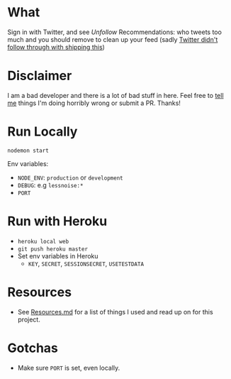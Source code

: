 # What

Sign in with Twitter, and see _Unfollow_ Recommendations: who tweets too much and you should remove to clean up your feed (sadly
[Twitter didn't follow through with shipping this](https://www.engadget.com/2018/08/30/twitter-test-personalized-unfollow-recommendations))

# Disclaimer

I am a bad developer and there is a lot of bad stuff in here. Feel free to [tell me](https://ernie.news/get-in-touch/) things I'm doing horribly wrong or submit a PR. Thanks!

# Run Locally

`nodemon start`

Env variables:

* `NODE_ENV`: `production` or `development`
* `DEBUG`: e.g `lessnoise:*`
* `PORT`

# Run with Heroku

* `heroku local web`
* `git push heroku master`
* Set env variables in Heroku
    * `KEY`, `SECRET`, `SESSIONSECRET`, `USETESTDATA`


# Resources

* See [Resources.md](Resources.md) for a list of things I used and read up on for this project.

# Gotchas

* Make sure `PORT` is set, even locally.
